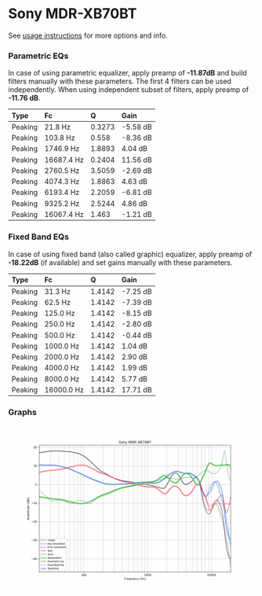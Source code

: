 # Sony MDR-XB70BT
See [usage instructions](https://github.com/jaakkopasanen/AutoEq#usage) for more options and info.

### Parametric EQs
In case of using parametric equalizer, apply preamp of **-11.87dB** and build filters manually
with these parameters. The first 4 filters can be used independently.
When using independent subset of filters, apply preamp of **-11.76 dB**.

| Type    | Fc         |      Q | Gain     |
|:--------|:-----------|:-------|:---------|
| Peaking | 21.8 Hz    | 0.3273 | -5.58 dB |
| Peaking | 103.8 Hz   | 0.558  | -8.36 dB |
| Peaking | 1746.9 Hz  | 1.8893 | 4.04 dB  |
| Peaking | 16687.4 Hz | 0.2404 | 11.56 dB |
| Peaking | 2760.5 Hz  | 3.5059 | -2.69 dB |
| Peaking | 4074.3 Hz  | 1.8863 | 4.63 dB  |
| Peaking | 6193.4 Hz  | 2.2059 | -6.81 dB |
| Peaking | 9325.2 Hz  | 2.5244 | 4.86 dB  |
| Peaking | 16067.4 Hz | 1.463  | -1.21 dB |

### Fixed Band EQs
In case of using fixed band (also called graphic) equalizer, apply preamp of **-18.22dB**
(if available) and set gains manually with these parameters.

| Type    | Fc         |      Q | Gain     |
|:--------|:-----------|:-------|:---------|
| Peaking | 31.3 Hz    | 1.4142 | -7.25 dB |
| Peaking | 62.5 Hz    | 1.4142 | -7.39 dB |
| Peaking | 125.0 Hz   | 1.4142 | -8.15 dB |
| Peaking | 250.0 Hz   | 1.4142 | -2.80 dB |
| Peaking | 500.0 Hz   | 1.4142 | -0.44 dB |
| Peaking | 1000.0 Hz  | 1.4142 | 1.04 dB  |
| Peaking | 2000.0 Hz  | 1.4142 | 2.90 dB  |
| Peaking | 4000.0 Hz  | 1.4142 | 1.99 dB  |
| Peaking | 8000.0 Hz  | 1.4142 | 5.77 dB  |
| Peaking | 16000.0 Hz | 1.4142 | 17.71 dB |

### Graphs
![](./Sony%20MDR-XB70BT.png)